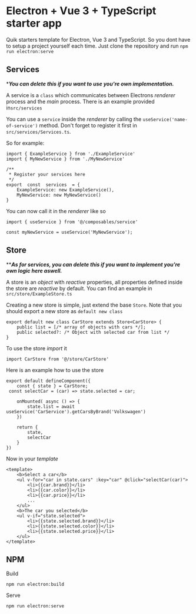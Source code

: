 # Electron + Vue 3 + TypeScript starter app
Quik starters template for Electron, Vue 3 and TypeScript. So you dont have to setup a project yourself each time. Just clone the repository and run `npm run electron:serve`

## Services
****You can delete this if you want to use you're own implementation.***

A service is a `class` which communicates between Electrons *renderer* process and the *main* process. There is an example provided in`src/services`

You can use a `service` inside the *renderer* by calling the `useService('name-of-service')` method.  Don't forget to register it first in `src/services/Services.ts`.

So for example:

    import { ExampleService } from './ExampleService'
    import { MyNewService } from './MyNewService'
    
    /**
     * Register your services here
     */
    export  const  services  = {
        ExampleService: new ExampleService(),
        MyNewService: new MyNewService()
    }

You can now call it in the *renderer* like so

    import { useService } from '@/composables/service'
    
    const myNewService = useService('MyNewService');

## Store
*****As for services, you can delete this if you want to implement you're own logic here aswell.***

A store is an *object* with *reactive* properties, all properties defined inside the store are *reactive* by default. You can find an example in `src/store/ExampleStore.ts`

Creating a new store is simple, just extend the base `Store`. Note that you should export a new store as `default new class`

    export default new class CarStore extends Store<CarStore> {
        public list = [/* array of objects with cars */];
        public selected?: /* Object with selected car from list */
    }

To use the store *import* it

    import CarStore from '@/store/CarStore'

Here is an example how to use the store

    export default defineComponent({
        const { state } = CarStore;
	 const selectCar = (car) => state.selected = car;
		
        onMounted( async () => {
            state.list = await useService('CarService').getCarsByBrand('Volkswagen')
        })
        
        return {
            state,
            selectCar
        }
    })

Now in your *template*

    <template>
        <b>Select a car</b>
        <ul v-for="car in state.cars" :key="car" @click="selectCar(car)">
            <li>{{car.brand}}</li>
            <li>{{car.color}}</li>
            <li>{{car.price}}</li>
            ...
        </ul>
        <b>The car you selected</b>
        <ul v-if="state.selected">
            <li>{{state.selected.brand}}</li>
            <li>{{state.selected.color}}</li>
            <li>{{state.selected.price}}</li>
        </ul>
    </template>

## NPM
Build

    npm run electron:build

Serve

    npm run electron:serve
